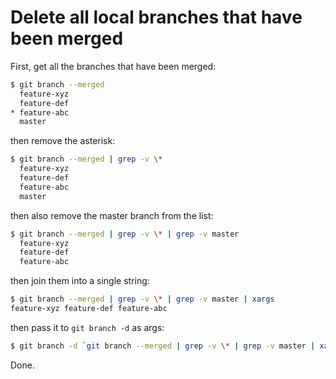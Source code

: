 # Delete all local branches that have been merged

First, get all the branches that have been merged:

```bash
$ git branch --merged
  feature-xyz
  feature-def
* feature-abc
  master
```

then remove the asterisk:

```bash
$ git branch --merged | grep -v \*
  feature-xyz
  feature-def
  feature-abc
  master
```

then also remove the master branch from the list:

```bash
$ git branch --merged | grep -v \* | grep -v master
  feature-xyz
  feature-def
  feature-abc
```

then join them into a single string:

```bash
$ git branch --merged | grep -v \* | grep -v master | xargs
feature-xyz feature-def feature-abc
```

then pass it to `git branch -d` as args:

```bash
$ git branch -d `git branch --merged | grep -v \* | grep -v master | xargs`
```

Done.
